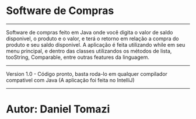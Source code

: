 # Software de Compras
***********
Software de compras feito em Java onde você digita o valor de saldo disponivel, o produto e o valor, e terá o retorno em relação a compra do produto e seu saldo disponivel.
A aplicação é feita utilizando while em seu menu principal, e dentro das classes utilizandos os métodos de lista, tooString, Comparable, entre outras features da linguagem.
***********
Version 1.0 - Código pronto, basta roda-lo em qualquer compilador compativel com Java (A aplicação foi feita no IntelliJ)
*********
# Autor: Daniel Tomazi

